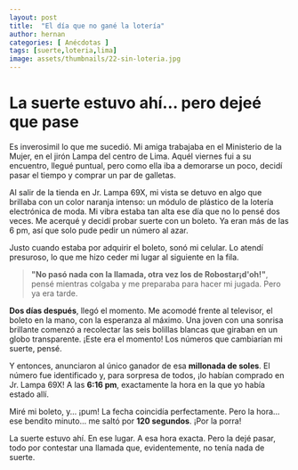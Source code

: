 ```yaml
---
layout: post
title:  "El día que no gané la lotería"
author: hernan
categories: [ Anécdotas ]
tags: [suerte,loteria,lima]
image: assets/thumbnails/22-sin-loteria.jpg
---
```


# La suerte estuvo ahí… pero dejeé que pase

Es inverosimil lo que me sucedió. Mi amiga trabajaba en el Ministerio de la Mujer, en el jirón Lampa del centro de Lima. Aquél viernes fui a su encuentro, llegué puntual, pero como ella iba a demorarse un poco, decidí pasar el tiempo y comprar un par de galletas.

Al salir de la tienda en Jr. Lampa 69X, mi vista se detuvo en algo que brillaba con un color naranja intenso: un módulo de plástico de la lotería electrónica de moda. Mi vibra estaba tan alta ese día que no lo pensé dos veces. Me acerqué y decidí probar suerte con un boleto. Ya eran más de las 6 pm, así que solo pude pedir un número al azar. 

Justo cuando estaba por adquirir el boleto, sonó mi celular. Lo atendí presuroso, lo que me hizo ceder mi lugar al siguiente en la fila.

> **"No pasó nada con la llamada, otra vez los de Robostar¡d'oh!"**, pensé mientras colgaba y me preparaba para hacer mi jugada. Pero ya era tarde.

**Dos días después**, llegó el momento. Me acomodé frente al televisor, el boleto en la mano, con la esperanza al máximo. Una joven con una sonrisa brillante comenzó a recolectar las seis bolillas blancas que giraban en un globo transparente. ¡Este era el momento! Los números que cambiarían mi suerte, pensé.

Y entonces, anunciaron al único ganador de esa **millonada de soles**. El número fue identificado y, para sorpresa de todos, ¡lo habían comprado en Jr. Lampa 69X! A las **6:16 pm**, exactamente la hora en la que yo había estado allí. 

Miré mi boleto, y… ¡pum! La fecha coincidía perfectamente. Pero la hora… ese bendito minuto… me saltó por **120 segundos**. ¡Por la porra!

La suerte estuvo ahí. En ese lugar. A esa hora exacta. Pero la dejé pasar, todo por contestar una llamada que, evidentemente, no tenía nada de suerte.
